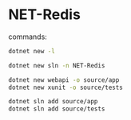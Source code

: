 # NET-Redis

commands:
```sh
dotnet new -l

dotnet new sln -n NET-Redis

dotnet new webapi -o source/app
dotnet new xunit -o source/tests

dotnet sln add source/app
dotnet sln add source/tests
```